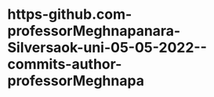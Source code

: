 # https-github.com-professorMeghnapanara-Silversaok-uni-05-05-2022--commits-author-professorMeghnapa